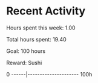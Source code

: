 # Recent Activity
 
Hours spent this week: 1.00 

Total hours spent: 19.40  

Goal: 100 hours  

Reward: Sushi  

0 ------|--------------------- 100h
